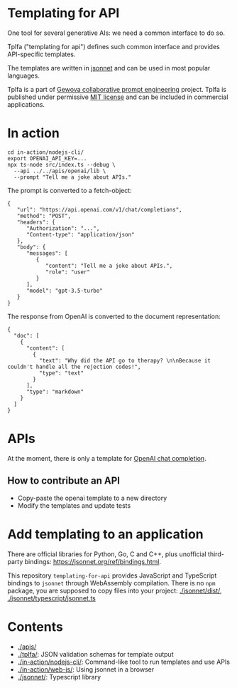 # Templating for API

One tool for several generative AIs: we need a common interface to do so.

Tplfa ("templating for api") defines such common interface and provides API-specific templates.

The templates are written in [jsonnet](https://jsonnet.org/) and can be used in most popular languages.

Tplfa is a part of [Gewova collaborative prompt engineering](https://gewova.com/) project. Tplfa is published under permissive [MIT license](./LICENSE.txt) and can be included in commercial applications.

# In action

```
cd in-action/nodejs-cli/
export OPENAI_API_KEY=...
npx ts-node src/index.ts --debug \
  --api ../../apis/openai/lib \
  --prompt "Tell me a joke about APIs."
```

The prompt is converted to a fetch-object:

```
{
   "url": "https://api.openai.com/v1/chat/completions",
   "method": "POST",
   "headers": {
      "Authorization": "...",
      "Content-type": "application/json"
   },
   "body": {
      "messages": [
         {
            "content": "Tell me a joke about APIs.",
            "role": "user"
         }
      ],
      "model": "gpt-3.5-turbo"
   }
}
```

The response from OpenAI is converted to the document representation:

```
{
  "doc": [
    {
      "content": [
        {
          "text": "Why did the API go to therapy? \n\nBecause it couldn't handle all the rejection codes!",
          "type": "text"
        }
      ],
      "type": "markdown"
    }
  ]
}
```

# APIs

At the moment, there is only a template for [OpenAI chat completion](https://platform.openai.com/docs/api-reference/chat).

## How to contribute an API

- Copy-paste the openai template to a new directory
- Modify the templates and update tests

# Add templating to an application

There are official libraries for Python, Go, C and C++, plus unofficial third-party bindings: <https://jsonnet.org/ref/bindings.html>.

This repository `templating-for-api` provides JavaScript and TypeScript bindings to `jsonnet` through WebAssembly compilation. There is no `npm` package, you are supposed to copy files into your project: [./jsonnet/dist/](./jsonnet/dist/), [./jsonnet/typescript/jsonnet.ts](./jsonnet/typescript/jsonnet.ts)

# Contents

- [./apis/](./apis/)
- [./tplfa/](./tplfa/): JSON validation schemas for template output
- [./in-action/nodejs-cli/](./in-action/nodejs-cli/): Command-like tool to run templates and use APIs
- [./in-action/web-js/](./in-action/web-js/): Using jsonnet in a browser
- [./jsonnet/](./jsonnet/): Typescript library
